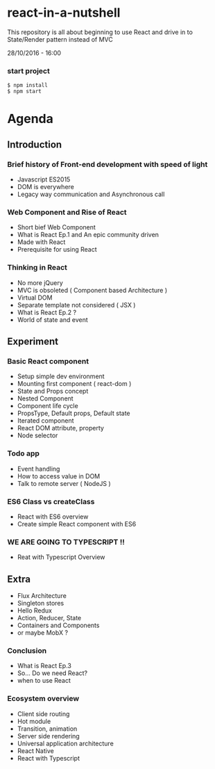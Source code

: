 # react-in-a-nutshell
This repository is all about beginning to use React and drive in to State/Render pattern instead of MVC

28/10/2016 - 16:00 

### start project
```
$ npm install
$ npm start
```

# Agenda

## Introduction
### Brief history of Front-end development with speed of light
- Javascript ES2015
- DOM is everywhere
- Legacy way communication and Asynchronous call

### Web Component and Rise of React
- Short bief Web Component
- What is React Ep.1 and An epic community driven
- Made with React
- Prerequisite for using React

### Thinking in React
- No more jQuery 
- MVC is obsoleted ( Component based Architecture ) 
- Virtual DOM
- Separate  template not considered ( JSX )
- What is React Ep.2 ?
- World of state and event


## Experiment	
### Basic React component
- Setup simple dev environment
- Mounting first component ( react-dom )
- State and Props concept
- Nested Component
- Component life cycle
- PropsType, Default props, Default state
- Iterated component
- React DOM attribute, property
- Node selector

### Todo app
- Event handling
- How to access value in DOM
- Talk to remote server ( NodeJS )

### ES6 Class vs createClass
- React with ES6 overview
- Create simple React component with ES6

### WE ARE GOING TO TYPESCRIPT !!
- Reat with Typescript Overview

## Extra
- Flux Architecture
- Singleton stores
- Hello Redux
- Action, Reducer, State
- Containers and Components
- or maybe MobX ?

### Conclusion
- What is React Ep.3
- So... Do we need React?
- when to use React

### Ecosystem overview
- Client side routing
- Hot module
- Transition, animation
- Server side rendering
- Universal application architecture
- React Native
- React with Typescript

